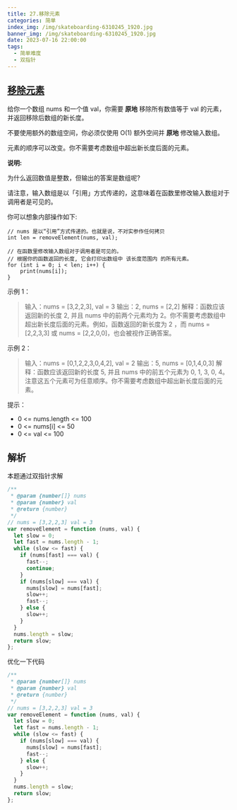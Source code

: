 ```yaml
---
title: 27.移除元素
categories: 简单
index_img: /img/skateboarding-6310245_1920.jpg
banner_img: /img/skateboarding-6310245_1920.jpg
date: 2023-07-16 22:00:00
tags:
  - 简单难度
  - 双指针
---
```


## [移除元素](https://leetcode.cn/problems/remove-element/description/)

给你一个数组 nums 和一个值 val，你需要 **原地** 移除所有数值等于 val 的元素，并返回移除后数组的新长度。

不要使用额外的数组空间，你必须仅使用 O(1) 额外空间并 **原地** 修改输入数组。

元素的顺序可以改变。你不需要考虑数组中超出新长度后面的元素。

**说明:**

为什么返回数值是整数，但输出的答案是数组呢?

请注意，输入数组是以「引用」方式传递的，这意味着在函数里修改输入数组对于调用者是可见的。

你可以想象内部操作如下:

```shell
// nums 是以“引用”方式传递的。也就是说，不对实参作任何拷贝
int len = removeElement(nums, val);

// 在函数里修改输入数组对于调用者是可见的。
// 根据你的函数返回的长度, 它会打印出数组中 该长度范围内 的所有元素。
for (int i = 0; i < len; i++) {
    print(nums[i]);
}
```

<!-- more -->

示例 1：

> 输入：nums = [3,2,2,3], val = 3
> 输出：2, nums = [2,2]
> 解释：函数应该返回新的长度 2, 并且 nums 中的前两个元素均为 2。你不需要考虑数组中超出新长度后面的元素。例如，函数返回的新长度为 2 ，而 nums = [2,2,3,3] 或 nums = [2,2,0,0]，也会被视作正确答案。

示例 2：

> 输入：nums = [0,1,2,2,3,0,4,2], val = 2
> 输出：5, nums = [0,1,4,0,3]
> 解释：函数应该返回新的长度 5, 并且 nums 中的前五个元素为 0, 1, 3, 0, 4。注意这五个元素可为任意顺序。你不需要考虑数组中超出新长度后面的元素。

提示：

- 0 <= nums.length <= 100
- 0 <= nums[i] <= 50
- 0 <= val <= 100

## 解析

本题通过双指针求解

```javascript
/**
 * @param {number[]} nums
 * @param {number} val
 * @return {number}
 */
// nums = [3,2,2,3] val = 3
var removeElement = function (nums, val) {
  let slow = 0;
  let fast = nums.length - 1;
  while (slow <= fast) {
    if (nums[fast] === val) {
      fast--;
      continue;
    }
    if (nums[slow] === val) {
      nums[slow] = nums[fast];
      slow++;
      fast--;
    } else {
      slow++;
    }
  }
  nums.length = slow;
  return slow;
};
```

优化一下代码

```javascript
/**
 * @param {number[]} nums
 * @param {number} val
 * @return {number}
 */
// nums = [3,2,2,3] val = 3
var removeElement = function (nums, val) {
  let slow = 0;
  let fast = nums.length - 1;
  while (slow <= fast) {
    if (nums[slow] === val) {
      nums[slow] = nums[fast];
      fast--;
    } else {
      slow++;
    }
  }
  nums.length = slow;
  return slow;
};
```
